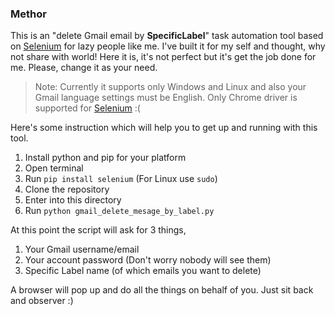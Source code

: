 ### Methor
This is an "delete Gmail email by **SpecificLabel**" task automation tool based on [Selenium](http://www.seleniumhq.org/) for lazy people like me. I've built it for my self and thought, why not share with world!
Here it is, it's not perfect but it's get the job done for me. Please, change it as your need.

> Note: Currently it supports only Windows and Linux and also your Gmail language settings must be English. Only Chrome driver 
is supported for [Selenium](http://www.seleniumhq.org/) :(

Here's some instruction which will help you to get up and running with this tool.
1. Install python and pip for your platform
2. Open terminal
3. Run `pip install selenium` (For Linux use `sudo`)
4. Clone the repository
5. Enter into this directory
6. Run `python gmail_delete_mesage_by_label.py`

At this point the script will ask for 3 things, 
1. Your Gmail username/email
2. Your account password (Don't worry nobody will see them)
3. Specific Label name (of which emails you want to delete)

A browser will pop up and do all the things on behalf of you. Just sit back and observer :)
